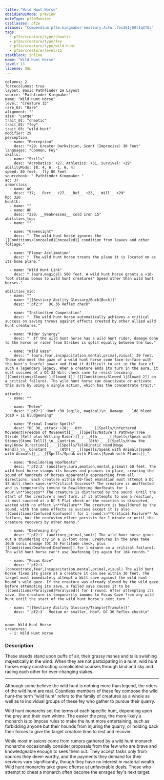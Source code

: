 ```yaml
---
title: "Wild Hunt Horse"
obsidianUIMode: preview
noteType: pf2eMonster
cssClasses: pf2e
aliases: "Compendium.pf2e.kingmaker-bestiary.Actor.7os3GIj69tIqXTGl" 
tags:
  - pf2e/creature/type/chaotic
  - pf2e/creature/type/fey
  - pf2e/creature/type/wild-hunt
  - pf2e/creature/level/15
statblock: inline
name: "Wild Hunt Horse"
level: 15
license: OGL
---
```


```statblock
columns: 2
forcecolumns: true
layout: Basic Pathfinder 2e Layout
source: "Pathfinder Kingmaker"
name: "Wild Hunt Horse"
level: "Creature 15"
rare_03: "Rare"
alignment: ""
size: "Large"
trait_01: "chaotic"
trait_02: "fey"
trait_03: "wild-hunt"
modifier: 29
perception:
  - name: "Perception"
    desc: "+29; Greater Darkvision, Scent (Imprecise) 30 Feet"
languages: "Common, Fey"
skills:
  - name: "Skills"
    desc: "Acrobatics: +27, Athletics: +31, Survival: +29"
abilityMods: [8, 4, 6, -1, 6, 4]
speed: 80 feet,  fly 80 feet
sourcebook: "_Pathfinder Kingmaker_"
ac: 37
armorclass:
  - name: AC
    desc: "37; __Fort__ +27, __Ref__ +23, __Will__ +29"
hp: 320
health:
  - name: ""
  - name: HP
    desc: "320; __Weaknesses__ cold iron 15"
abilities_top:
  - name: ""

  - name: "Greensight"
    desc: "  The wild hunt horse ignores the [[Conditions/Concealed|Concealed]] condition from leaves and other foliage."

  - name: "Planar Acclimation"
    desc: "  The wild hunt horse treats the plane it is located on as its home plane."

  - name: "Wild Hunt Link"
    desc: " (aura,magical) 500 feet. A wild hunt horse grants a +10-foot status bonus to wild hunt creatures' Speed other than wild hunt horses."

abilities_mid:
  - name: ""
  - name: "[[Bestiary Ability Glossary/Buck|Buck]]"
    desc: "`pf2:r`  DC 36 Reflex check"

  - name: "Instinctive Cooperation"
    desc: "  The wild hunt horse automatically achieves a critical success on saving throws against effects created by other allied wild hunt creatures."

  - name: "Rider Synergy"
    desc: "  If the wild hunt horse has a wild hunt rider, damage done to the horse or rider from Strikes is split equally between the two."

  - name: "Wild Gaze"
    desc: " (aura,fear,incapacitation,mental,primal,visual) 30 feet. Those who meet the gaze of a wild hunt horse come face-to-face with the hunt's fearful power and find it difficult to act in the face of such a legendary legacy. When a creature ends its turn in the aura, it must succeed at a DC 33 Will check save to resist becoming [[Conditions/Slowed 1|Slowed 1]] ([[Conditions/Slowed 1|Slowed 2]] on a critical failure). The wild hunt horse can deactivate or activate this aura by using a single action, which has the concentrate trait."

attacks:
  - name: ""

  - name: "Melee"
    desc: "`pf2:1` Hoof +30 (agile, magical)\n__Damage__  1d8 bleed 3d10 + 11 bludgeoning"

  - name: "Primal Innate Spells"
    desc: "DC 36, attack +28; __8th __  _[[Spells/Unfettered Movement|Freedom of Movement]]_, _[[Spells/Nature's Pathway|Tree Stride (Self plus Willing Rider)]]_; __6th __  _[[Spells/Speak with Stones|Stone Tell]]_\n__Cantrips__  __(8th)__ _[[Spells/Know the Way|Know Direction]]_, _[[Spells/Telekinetic Hand|Mage Hand]]_\n__Constant__  __(8th)__ _[[Spells/Speak with Animals|Speak with Animals]]_, _[[Spells/Speak with Plants|Speak with Plants]]_"

  - name: "Bewildering Hoofbeats"
    desc: "`pf2:2` (auditory,aura,emotion,mental,primal) 60 feet. The wild hunt horse stamps its hooves and prances in place, creating the sound of hundreds of horses apparently approaching from all directions. Each creature within 60-foot emanation must attempt a DC 33 Will check save.\n**Critical Success** The creature is unaffected and is temporarily immune to Bewildering Hoofbeats for 1 hour.\n**Success** The creature is distracted by the sound. Until the start of the creature's next turn, if it attempts to use a reaction, it must succeed at a DC 5 Flat check or the reaction is disrupted, wasted with no effect.\n**Failure** The creature is bewildered by the sound, with the same effects as success except it is also [[Conditions/Confused|Confused]] for 1 round.\n**Critical Failure** As failure, but the confusion effect persists for 1 minute or until the creature recovers by other means."

  - name: "Deafening Cry"
    desc: "`pf2:1` (auditory,primal,sonic) The wild hunt horse gives out a thundering cry in a 15-foot cone. Creatures in the area take 16d6 sonic damage (DC 36 Fortitude check, plus [[Conditions/Deafened|Deafened]] for 1 minute on a critical failure). The wild hunt horse can't use Deafening Cry again for 1d4 rounds."

  - name: "Focus Gaze"
    desc: "`pf2:1` (concentrate,fear,incapacitation,mental,primal,visual) The wild hunt horse fixes its glare at a creature it can see within 30 feet. The target must immediately attempt a Will save against the wild hunt hound's wild gaze. If the creature was already slowed by the wild gaze before attempting its save, a failed save causes it to be [[Conditions/Paralyzed|Paralyzed]] for 1 round. After attempting its save, the creature is temporarily immune to Focus Gaze from any wild hunt until the start of the wild hunt horse's next turn."

  - name: "[[Bestiary Ability Glossary/Trample|Trample]]"
    desc: "`pf2:3`  Medium or smaller, Hoof, DC 36 Reflex check\n"
 
```

```encounter-table
name: Wild Hunt Horse
creatures:
  - 1: Wild Hunt Horse
```


### Description
These steeds stand upon puffs of air, their grassy manes and tails swishing majestically in the wind. When they are not participating in a hunt, wild hunt horses enjoy constructing complicated courses through land and sky and racing each other for ever-changing stakes.

* * *

Although some believe the wild hunt is nothing more than legend, the riders of the wild hunt are real. Countless members of these fey compose the wild hunt-the term "wild hunt" refers to the family of creatures as a whole as well as to individual groups of these fey who gather to pursue their quarry.

Wild hunt monarchs set the terms of each specific hunt, depending upon the prey and their own whims. The easier the prey, the more likely a monarch is to impose rules to make the hunt more entertaining, such as forbidding anyone but their hounds from injuring the quarry, or holding back their forces to give the target creature time to rest and recover.

While most missions come from rumors gathered by a wild hunt monarch, monarchs occasionally consider proposals from the few who are brave and knowledgeable enough to seek them out. They accept tasks only from sources they deem worthy, and the payments they demand for their services vary significantly, though they have no interest in material wealth. Wild hunt monarchs take grave offense at unfavorable deals. Those who attempt to cheat a monarch often become the enraged fey's next target.
